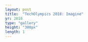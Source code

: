 ```yaml
---
layout: post
title:  "TechOlympics 2018: Imagine"
yr: 2018
type: "gallery"
height: "300px"
length: 1
---
```

